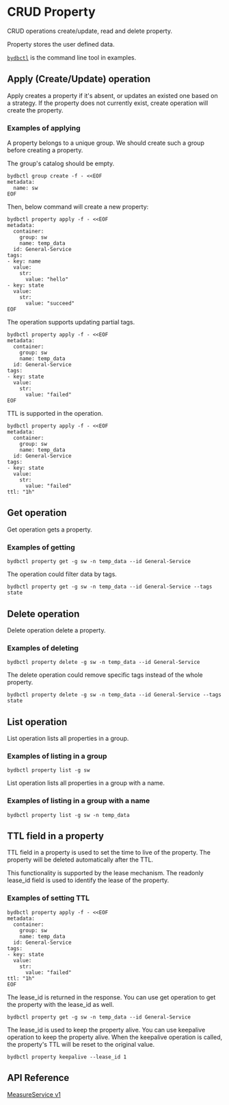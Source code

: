 # CRUD Property

CRUD operations create/update, read and delete property.

Property stores the user defined data.

[`bydbctl`](../clients.md#command-line) is the command line tool in examples.

## Apply (Create/Update) operation

Apply creates a property if it's absent, or updates an existed one based on a strategy. If the property does not currently exist, create operation will create the property.

### Examples of applying

A property belongs to a unique group. We should create such a group before creating a property.

The group's catalog should be empty.

```shell
bydbctl group create -f - <<EOF
metadata:
  name: sw
EOF
```

Then, below command will create a new property:

```shell
bydbctl property apply -f - <<EOF
metadata:
  container:
    group: sw
    name: temp_data
  id: General-Service
tags:
- key: name
  value:
    str:
      value: "hello"
- key: state
  value:
    str:
      value: "succeed"
EOF
```

The operation supports updating partial tags.

```shell
bydbctl property apply -f - <<EOF
metadata:
  container:
    group: sw
    name: temp_data
  id: General-Service
tags:
- key: state
  value:
    str:
      value: "failed"
EOF
```

TTL is supported in the operation.

```shell
bydbctl property apply -f - <<EOF
metadata:
  container:
    group: sw
    name: temp_data
  id: General-Service
tags:
- key: state
  value:
    str:
      value: "failed"
ttl: "1h"
```

## Get operation

Get operation gets a property.

### Examples of getting

```shell
bydbctl property get -g sw -n temp_data --id General-Service
```

The operation could filter data by tags.

```shell
bydbctl property get -g sw -n temp_data --id General-Service --tags state
```

## Delete operation

Delete operation delete a property.

### Examples of deleting

```shell
bydbctl property delete -g sw -n temp_data --id General-Service
```

The delete operation could remove specific tags instead of the whole property.

```shell
bydbctl property delete -g sw -n temp_data --id General-Service --tags state
```

## List operation

List operation lists all properties in a group.

### Examples of listing in a group

```shell
bydbctl property list -g sw
```

List operation lists all properties in a group with a name.

### Examples of listing in a group with a name

```shell
bydbctl property list -g sw -n temp_data
```

## TTL field in a property

TTL field in a property is used to set the time to live of the property. The property will be deleted automatically after the TTL.

This functionality is supported by the lease mechanism. The readonly lease_id field is used to identify the lease of the property.

### Examples of setting TTL

```shell
bydbctl property apply -f - <<EOF
metadata:
  container:
    group: sw
    name: temp_data
  id: General-Service
tags:
- key: state
  value:
    str:
      value: "failed"
ttl: "1h"
EOF
```

The lease_id is returned in the response. 
You can use get operation to get the property with the lease_id as well.

```shell
bydbctl property get -g sw -n temp_data --id General-Service
```

The lease_id is used to keep the property alive. You can use keepalive operation to keep the property alive.
When the keepalive operation is called, the property's TTL will be reset to the original value.

```shell
bydbctl property keepalive --lease_id 1
```


## API Reference

[MeasureService v1](../api-reference.md#PropertyService)
